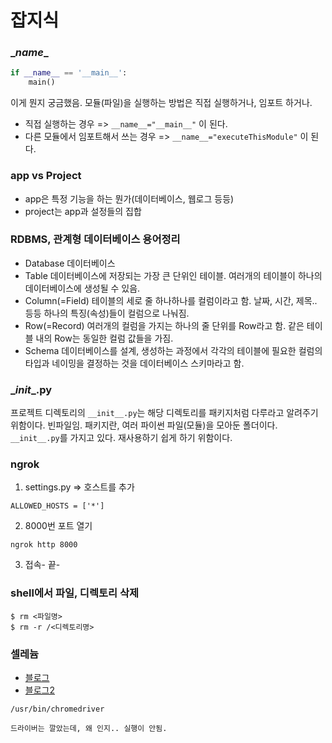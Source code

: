 # 잡지식

### \__name__

```python
if __name__ == '__main__':
    main()
```

이게 뭔지 궁금했음.
모듈(파일)을 실행하는 방법은 직접 실행하거나, 임포트 하거나.

- 직접 실행하는 경우 => `__name__="__main__"` 이 된다. 
- 다른 모듈에서 임포트해서 쓰는 경우 => `__name__="executeThisModule"` 이 된다. 

### app vs Project

- app은 특정 기능을 하는 뭔가(데이터베이스, 웹로그 등등)
- project는 app과 설정들의 집합

### RDBMS, 관계형 데이터베이스 용어정리

- Database
  데이터베이스
- Table
  데이터베이스에 저장되는 가장 큰 단위인 테이블. 
  여러개의 테이블이 하나의 데이터베이스에 생성될 수 있음. 
- Column(=Field)
  테이블의 세로 줄 하나하나를 컬럼이라고 함. 
  날짜, 시간, 제목.. 등등 하나의 특징(속성)들이 컬럼으로 나눠짐.
- Row(=Record)
  여러개의 컬럼을 가지는 하나의 줄 단위를 Row라고 함.
  같은 테이블 내의 Row는 동일한 컬럼 값들을 가짐.
- Schema
  데이터베이스를 설계, 생성하는 과정에서 각각의 테이블에 필요한 컬럼의 타입과 네이밍을 결정하는 것을 데이터베이스 스키마라고 함.

### \__init__.py

프로젝트 디렉토리의 `__init__.py`는 해당 디렉토리를 패키지처럼 다루라고 알려주기 위함이다. 빈파일임.
패키지란, 여러 파이썬 파일(모듈)을 모아둔 폴더이다. `__init__.py`를 가지고 있다. 
재사용하기 쉽게 하기 위함이다. 

### ngrok

1. settings.py => 호스트를 추가 

```
ALLOWED_HOSTS = ['*']
```

2. 8000번 포트 열기

```
ngrok http 8000
```

3. 접속- 끝-

### shell에서 파일, 디렉토리 삭제

```shell
$ rm <파일명>
$ rm -r /<디렉토리명>
```

### 셀레늄

- [블로그](https://oslinux.tistory.com/33)
- [블로그2]([https://somjang.tistory.com/entry/Ubuntu-Ubuntu-%EC%84%9C%EB%B2%84%EC%97%90-Selenium-%EC%84%A4%EC%B9%98%ED%95%98%EA%B3%A0-%EC%82%AC%EC%9A%A9%ED%95%98%EA%B8%B0](https://somjang.tistory.com/entry/Ubuntu-Ubuntu-서버에-Selenium-설치하고-사용하기))

```
/usr/bin/chromedriver

드라이버는 깔았는데, 왜 인지.. 실행이 안됨.
```

